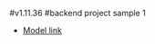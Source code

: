 #v1.11.36
#backend project sample 1

- [Model link](https://app.eraser.io/workspace/YtPqZ1VogxGy1jzIDkzj)